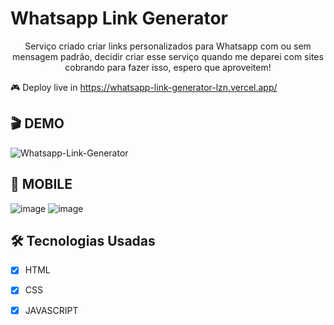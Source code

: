 # Whatsapp Link Generator

<p align='center'>Serviço criado criar links personalizados para Whatsapp com ou sem mensagem padrão, decidir criar esse serviço quando me deparei com sites cobrando para fazer isso, espero que aproveitem!</p>

🎮 Deploy live in https://whatsapp-link-generator-lzn.vercel.app/


## 🎬 DEMO
![Whatsapp-Link-Generator](https://github.com/user-attachments/assets/9fd9456a-107c-4b2a-8c9f-3a963555d255)


## 📱 MOBILE
![image](https://github.com/user-attachments/assets/1151727b-54fd-4d98-81b0-d003827c1394)
![image](https://github.com/user-attachments/assets/7dcbcb3e-60b4-4778-94eb-1ede87885eb6)


## 🛠 Tecnologias Usadas

- [x] HTML
- [x] CSS
- [x] JAVASCRIPT

